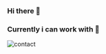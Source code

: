### Hi there 👋

<!--
**Jojidaslitt/Jojidaslitt** is a ✨ _special_ ✨ repository because its `README.md` (this file) appears on your GitHub profile.

Here are some ideas to get you started:

- 🔭 I’m currently working on Tiger moderation discord bot...
- 🌱 I’m currently learning Ruby...
- 📫 How to reach me:
  Discord : Joji#0082
- ⚡ Fun fact: Im not a hacker...
-->
### Currently i can work with 👋

![contact](https://img.shields.io/badge/DISCORD-You%20can%20contact%20me%20here-green)
